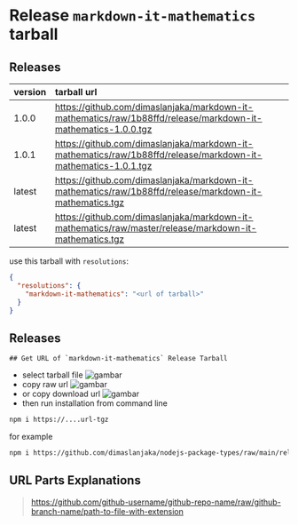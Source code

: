 # Release `markdown-it-mathematics` tarball
## Releases
| version | tarball url |
| :--- | :--- |
| 1.0.0 | https://github.com/dimaslanjaka/markdown-it-mathematics/raw/1b88ffd/release/markdown-it-mathematics-1.0.0.tgz |
| 1.0.1 | https://github.com/dimaslanjaka/markdown-it-mathematics/raw/1b88ffd/release/markdown-it-mathematics-1.0.1.tgz |
| latest | https://github.com/dimaslanjaka/markdown-it-mathematics/raw/1b88ffd/release/markdown-it-mathematics.tgz |
| latest | https://github.com/dimaslanjaka/markdown-it-mathematics/raw/master/release/markdown-it-mathematics.tgz |

use this tarball with `resolutions`:
```json
{
  "resolutions": {
    "markdown-it-mathematics": "<url of tarball>"
  }
}
```

## Releases

    ## Get URL of `markdown-it-mathematics` Release Tarball
- select tarball file
![gambar](https://user-images.githubusercontent.com/12471057/203216375-8af4b5d9-00c2-40fb-8d3d-d220beaabd46.png)
- copy raw url
![gambar](https://user-images.githubusercontent.com/12471057/203216508-7590cbb9-a1ce-47d6-96ca-8d82149f0762.png)
- or copy download url
![gambar](https://user-images.githubusercontent.com/12471057/203216541-3807d2c3-5213-49f3-b93d-c626dbae3b2e.png)
- then run installation from command line
```bash
npm i https://....url-tgz
```
for example
```bash
npm i https://github.com/dimaslanjaka/nodejs-package-types/raw/main/release/nodejs-package-types.tgz
```

## URL Parts Explanations
> https://github.com/github-username/github-repo-name/raw/github-branch-name/path-to-file-with-extension